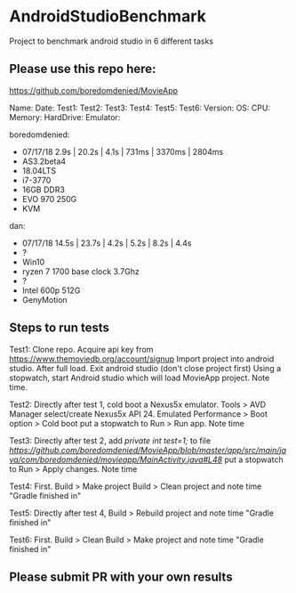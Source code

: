 # AndroidStudioBenchmark
Project to benchmark android studio in 6 different tasks

## Please use this repo here:
https://github.com/boredomdenied/MovieApp


Name: Date: Test1: Test2: Test3: Test4: Test5: Test6: Version: OS: CPU: Memory: HardDrive: Emulator:

boredomdenied: 
  - 07/17/18
    2.9s | 20.2s | 4.1s | 731ms | 3370ms | 2804ms 
  - AS3.2beta4 
  - 18.04LTS 
  - i7-3770 
  - 16GB DDR3 
  - EVO 970 250G    
  - KVM

dan:           
  - 07/17/18 
    14.5s | 23.7s | 4.2s | 5.2s  | 8.2s | 4.4s   
  - ?          
  - Win10    
  - ryzen 7 1700 base clock 3.7Ghz
  - ?        
  - Intel 600p 512G 
  - GenyMotion
 


## Steps to run tests
Test1:
Clone repo. 
Acquire api key from https://www.themoviedb.org/account/signup
Import project into android studio. After full load. Exit android studio (don't close project first)
Using a stopwatch, start Android studio which will load MovieApp project. Note time.

Test2:
Directly after test 1, cold boot a Nexus5x emulator. Tools > AVD Manager select/create Nexus5x API 24. Emulated Performance > Boot option > Cold boot
put a stopwatch to Run > Run app. Note time

Test3: 
Directly after test 2, add *private int test=1;* to file *https://github.com/boredomdenied/MovieApp/blob/master/app/src/main/java/com/boredomdenied/movieapp/MainActivity.java#L48*
put a stopwatch to Run > Apply changes. Note time

Test4:
First. Build > Make project
Build > Clean project and note time "Gradle finished in"

Test5:
Directly after test 4, Build > Rebuild project and note time "Gradle finished in"

Test6:
First. Build > Clean
Build > Make project and note time "Gradle finished in"

## Please submit PR with your own results

